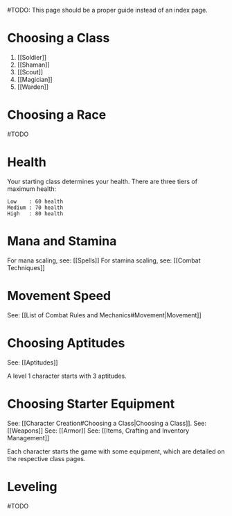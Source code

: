 #TODO: This page should be a proper guide instead of an index page.

# Choosing a Class
1. [[Soldier]]
2. [[Shaman]]
3. [[Scout]]
4. [[Magician]]
5. [[Warden]]

# Choosing a Race
#TODO

# Health
Your starting class determines your health. There are three tiers of maximum health:
```health_table
Low    : 60 health
Medium : 70 health
High   : 80 health
```

# Mana and Stamina
For mana scaling, see: [[Spells]] 
For stamina scaling, see: [[Combat Techniques]] 

# Movement Speed
See: [[List of Combat Rules and Mechanics#Movement|Movement]]

# Choosing Aptitudes
See: [[Aptitudes]]

A level 1 character starts with 3 aptitudes.

# Choosing Starter Equipment
See: [[Character Creation#Choosing a Class|Choosing a Class]].
See: [[Weapons]]
See: [[Armor]]
See: [[Items, Crafting and Inventory Management]]

Each character starts the game with some equipment, which are detailed on the respective class pages.

# Leveling
#TODO 

